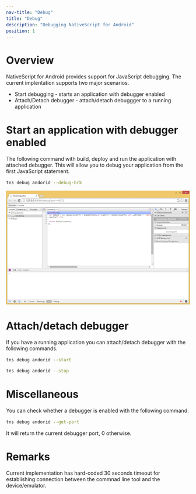 ```yaml
---
nav-title: "Debug"
title: "Debug"
description: "Debugging NativeScript for Android"
position: 1
---
```


# Overview

NativeScript for Android provides support for JavaScript debugging. The current implentation supports two major scenarios.
  * Start debugging - starts an application with debugger enabled
  * Attach/Detach debugger - attach/detach debuggger to a running application

# Start an application with debugger enabled

The following command with build, deploy and run the application with attached debugger. This will allow you to debug your application from the first JavaScript statement.

```bash
tns debug andorid --debug-brk
```

![Image1](./debug-cli-screenshot.png)

# Attach/detach debugger

If you have a running application you can attach/detach debugger with the following commands.

```bash
tns debug andorid --start
```
```bash
tns debug andorid --stop
```

# Miscellaneous

You can check whether a debugger is enabled with the following command.

```bash
tns debug andorid --get-port
```

It will return the current debugger port, 0 otherwise.

# Remarks

Current implementation has hard-coded 30 seconds timeout for establishing connection between the commnad line tool and the device/emulator.

